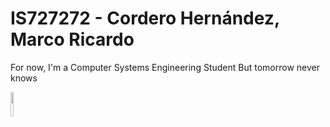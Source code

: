 # IS727272 - Cordero Hernández, Marco Ricardo

For now, I'm a Computer Systems Engineering Student
But tomorrow never knows

<img src='https://live.staticflickr.com/65535/52293790880_63a0843082_b.jpg' style='width:10%; height: 10%;'>
